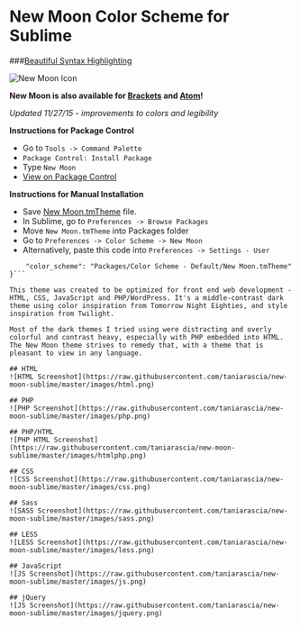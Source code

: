 New Moon Color Scheme for Sublime
===========================
###[Beautiful Syntax Highlighting](http://taniarascia.github.io/new-moon/)

![New Moon Icon](https://github.com/taniarascia/new-moon/blob/master/images/newmoon.png)

**New Moon is also available for [Brackets](https://github.com/taniarascia/new-moon) and [Atom](https://github.com/taniarascia/new-moon-atom-syntax)!**

*Updated 11/27/15 - improvements to colors and legibility*

**Instructions for Package Control**

* Go to `Tools -> Command Palette`
* `Package Control: Install Package`
* Type `New Moon`
* [View on Package Control](https://packagecontrol.io/packages/New%20Moon%20Color%20Scheme)

**Instructions for Manual Installation**

* Save [New Moon.tmTheme](https://github.com/taniarascia/new-moon-sublime/blob/master/New%20Moon.tmTheme) file.
* In Sublime, go to `Preferences -> Browse Packages`
* Move `New Moon.tmTheme` into Packages folder
* Go to `Preferences -> Color Scheme -> New Moon`
* Alternatively, paste this code into `Preferences -> Settings - User`

```{
	"color_scheme": "Packages/Color Scheme - Default/New Moon.tmTheme"
}```

This theme was created to be optimized for front end web development - HTML, CSS, JavaScript and PHP/WordPress. It's a middle-contrast dark theme using color inspiration from Tomorrow Night Eighties, and style inspiration from Twilight. 

Most of the dark themes I tried using were distracting and overly colorful and contrast heavy, especially with PHP embedded into HTML. The New Moon theme strives to remedy that, with a theme that is pleasant to view in any language.

## HTML
![HTML Screenshot](https://raw.githubusercontent.com/taniarascia/new-moon-sublime/master/images/html.png)

## PHP
![PHP Screenshot](https://raw.githubusercontent.com/taniarascia/new-moon-sublime/master/images/php.png)

## PHP/HTML
![PHP HTML Screenshot](https://raw.githubusercontent.com/taniarascia/new-moon-sublime/master/images/htmlphp.png)

## CSS
![CSS Screenshot](https://raw.githubusercontent.com/taniarascia/new-moon-sublime/master/images/css.png)

## Sass
![SASS Screenshot](https://raw.githubusercontent.com/taniarascia/new-moon-sublime/master/images/sass.png)

## LESS
![LESS Screenshot](https://raw.githubusercontent.com/taniarascia/new-moon-sublime/master/images/less.png)

## JavaScript
![JS Screenshot](https://raw.githubusercontent.com/taniarascia/new-moon-sublime/master/images/js.png)

## jQuery
![JS Screenshot](https://raw.githubusercontent.com/taniarascia/new-moon-sublime/master/images/jquery.png)
